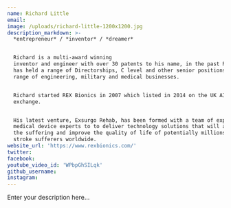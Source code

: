 ```yaml
---
name: Richard Little
email:
image: /uploads/richard-little-1200x1200.jpg
description_markdown: >-
  *entrepreneur* / *inventor* / *dreamer*


  Richard is a multi-award winning
  inventor and engineer with over 30 patents to his name, in the past Richard
  has held a range of Directorships, C level and other senior positions in a
  range of engineering, military and medical businesses.


  Richard started REX Bionics in 2007 which listed in 2014 on the UK AIM stock
  exchange.


  His latest venture, Exsurgo Rehab, has been formed with a team of experienced
  medical device experts to to deliver technology solutions that will alleviate
  the suffering and improve the quality of life of potentially millions of
  stroke sufferers worldwide.
website_url: 'https://www.rexbionics.com/'
twitter:
facebook:
youtube_video_id: 'WPbpGhSILqk'
github_username:
instagram:
---
```


Enter your description here...
